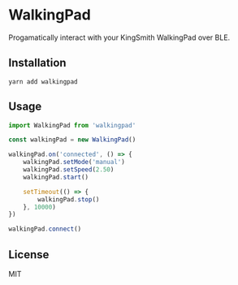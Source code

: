 # WalkingPad
Progamatically interact with your KingSmith WalkingPad over BLE.

## Installation
```
yarn add walkingpad
```

## Usage
```ts
import WalkingPad from 'walkingpad'

const walkingPad = new WalkingPad()

walkingPad.on('connected', () => {
	walkingPad.setMode('manual')
	walkingPad.setSpeed(2.50)
	walkingPad.start()

	setTimeout(() => {
		walkingPad.stop()
	}, 10000)
})

walkingPad.connect()
```

## License
MIT
